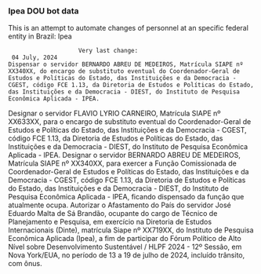  ### Ipea DOU bot data
 This is an attempt to automate changes of personnel at an specific federal entity in Brazil: Ipea
 
                        Very last change: 
 	 04 July, 2024
	Dispensar o servidor BERNARDO ABREU DE MEDEIROS, Matrícula SIAPE nº XX340XX, do encargo de substituto eventual do Coordenador-Geral de Estudos e Políticas do Estado, das Instituições e da Democracia - CGEST, código FCE 1.13, da Diretoria de Estudos e Políticas do Estado, das Instituições e da Democracia - DIEST, do Instituto de Pesquisa Econômica Aplicada - IPEA.
Designar o servidor FLAVIO LYRIO CARNEIRO, Matrícula SIAPE nº XX633XX, para o encargo de substituto eventual do Coordenador-Geral de Estudos e Políticas do Estado, das Instituições e da Democracia - CGEST, código FCE 1.13, da Diretoria de Estudos e Políticas do Estado, das Instituições e da Democracia - DIEST, do Instituto de Pesquisa Econômica Aplicada - IPEA.
Designar o servidor BERNARDO ABREU DE MEDEIROS, Matrícula SIAPE nº XX340XX, para exercer a Função Comissionada de Coordenador-Geral de Estudos e Políticas do Estado, das Instituições e da Democracia - CGEST, código FCE 1.13, da Diretoria de Estudos e Políticas do Estado, das Instituições e da Democracia - DIEST, do Instituto de Pesquisa Econômica Aplicada - IPEA, ficando dispensado da função que atualmente ocupa.
Autorizar o Afastamento do País do servidor José Eduardo Malta de Sá Brandão, ocupante do cargo de Técnico de Planejamento e Pesquisa, em exercício na Diretoria de Estudos Internacionais (Dinte), matrícula Siape nº XX719XX, do Instituto de Pesquisa Econômica Aplicada (Ipea), a fim de participar do Fórum Político de Alto Nível sobre Desenvolvimento Sustentável / HLPF 2024 - 12º Sessão, em Nova York/EUA, no período de 13 a 19 de julho de 2024, incluído trânsito, com ônus.
